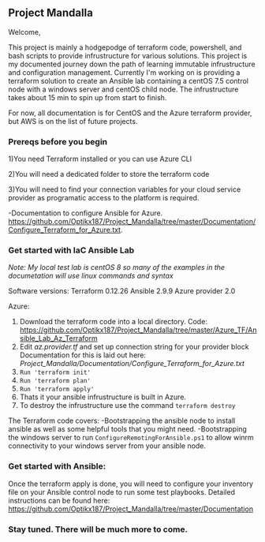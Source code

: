 ## Project Mandalla

Welcome, 

This project is mainly a hodgepodge of terraform code, powershell, and bash scripts to provide infrustructure for various solutions. This project is my documented journey down the path of learning immutable infrustructure and configuration management. Currently I'm working on is providing a terraform solution to create an Ansible lab containing a centOS 7.5 control node with a windows server and centOS child node. The infrustructure takes about 15 min to spin up from start to finish. 

For now, all documentation is for CentOS and the Azure terraform provider, but AWS is on the list of future projects.

### Prereqs before you begin

1)You need Terraform installed or you can use Azure CLI

2)You will need a dedicated folder to store the terraform code

3)You will need to find your connection variables for your cloud service provider as programatic access to the platform is required. 

  -Documentation to configure Ansible for Azure.
  https://github.com/Optikx187/Project_Mandalla/tree/master/Documentation/Configure_Terraform_for_Azure.txt.
 
### Get started with IaC Ansible Lab 
_Note: My local test lab is centOS 8 so many of the examples in the documetation will use linux commands and syntax_

Software versions:
Terraform 0.12.26
Ansible 2.9.9
Azure provider 2.0

Azure: 
1) Download the terraform code into a local directory.
   Code: https://github.com/Optikx187/Project_Mandalla/tree/master/Azure_TF/Ansible_Lab_Az_Terraform
2) Edit _az.provider.tf_ and set up connection string for your provider block
  Documentation for this is laid out here: _Project_Mandalla/Documentation/Configure_Terraform_for_Azure.txt_ 
3) `Run 'terraform init'`
4) `Run 'terraform plan'`
5) `Run 'terraform apply'`
6) Thats it your ansible infrustructure is built in Azure. 
7) To destroy the infrustructure use the command `terraform destroy`

The Terraform code covers:
-Bootstrapping the ansible node to install ansible as well as some helpful tools that you might need.
-Bootstrapping the windows server to run `ConfigureRemotingForAnsible.ps1` to allow winrm connectivity to your windows server from your ansible node.

### Get started with Ansible:
Once the terraform apply is done, you will need to configure your inventory file on your Ansible control node to run some test playbooks. 
Detailed instructions can be found here: https://github.com/Optikx187/Project_Mandalla/tree/master/Documentation


### Stay tuned. There will be much more to come. 
